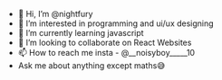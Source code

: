 - 👋 Hi, I’m @nightfury
- 👀 I’m interested in programming and ui/ux designing  
- 🌱 I’m currently learning javascript
- 💞️ I’m looking to collaborate on React Websites
- 📫 How to reach me insta - @__noisyboy_____10
- Ask me about anything except maths😅

